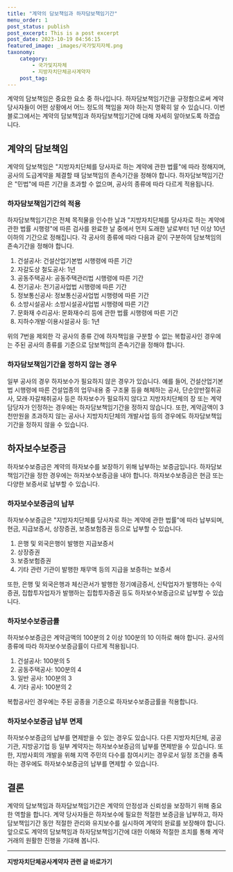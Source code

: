```yaml
---
title: "계약의 담보책임과 하자담보책임기간"
menu_order: 1
post_status: publish
post_excerpt: This is a post excerpt
post_date: 2023-10-19 04:56:15
featured_image: _images/국가및지자체.png
taxonomy:
    category:
        - 국가및지자체
        - 지방자치단체공사계약자
    post_tag:
---
```



계약의 담보책임은 중요한 요소 중 하나입니다. 하자담보책임기간을 규정함으로써 계약 당사자들이 어떤 상황에서 어느 정도의 책임을 져야 하는지 명확히 알 수 있습니다. 이번 블로그에서는 계약의 담보책임과 하자담보책임기간에 대해 자세히 알아보도록 하겠습니다.

## 계약의 담보책임

계약의 담보책임은 "지방자치단체를 당사자로 하는 계약에 관한 법률"에 따라 정해지며, 공사의 도급계약을 체결할 때 담보책임의 존속기간을 정해야 합니다. 하자담보책임기간은 "민법"에 따른 기간을 초과할 수 없으며, 공사의 종류에 따라 다르게 적용됩니다.

### 하자담보책임기간의 적용

하자담보책임기간은 전체 목적물을 인수한 날과 "지방자치단체를 당사자로 하는 계약에 관한 법률 시행령"에 따른 검사를 완료한 날 중에서 먼저 도래한 날로부터 1년 이상 10년 이하의 기간으로 정해집니다. 각 공사의 종류에 따라 다음과 같이 구분하여 담보책임의 존속기간을 정해야 합니다.

1. 건설공사: 건설산업기본법 시행령에 따른 기간
2. 자갈도상 철도공사: 1년
3. 공동주택공사: 공동주택관리법 시행령에 따른 기간
4. 전기공사: 전기공사업법 시행령에 따른 기간
5. 정보통신공사: 정보통신공사업법 시행령에 따른 기간
6. 소방시설공사: 소방시설공사업법 시행령에 따른 기간
7. 문화재 수리공사: 문화재수리 등에 관한 법률 시행령에 따른 기간
8. 지하수개발·이용시설공사 등: 1년

위의 7번을 제외한 각 공사의 종류 간에 하자책임을 구분할 수 없는 복합공사인 경우에는 주된 공사의 종류를 기준으로 담보책임의 존속기간을 정해야 합니다.

### 하자담보책임기간을 정하지 않는 경우

일부 공사의 경우 하자보수가 필요하지 않은 경우가 있습니다. 예를 들어, 건설산업기본법 시행령에 따른 건설업종의 업무내용 중 구조물 등을 해체하는 공사, 단순암반절취공사, 모래·자갈채취공사 등은 하자보수가 필요하지 않다고 지방자치단체의 장 또는 계약담당자가 인정하는 경우에는 하자담보책임기간을 정하지 않습니다. 또한, 계약금액이 3천만원을 초과하지 않는 공사나 지방자치단체의 개발사업 등의 경우에도 하자담보책임기간을 정하지 않을 수 있습니다.

## 하자보수보증금

하자보수보증금은 계약의 하자보수를 보장하기 위해 납부하는 보증금입니다. 하자담보책임기간을 정한 경우에는 하자보수보증금을 내야 합니다. 하자보수보증금은 현금 또는 다양한 보증서로 납부할 수 있습니다.

### 하자보수보증금의 납부

하자보수보증금은 "지방자치단체를 당사자로 하는 계약에 관한 법률"에 따라 납부되며, 현금, 지급보증서, 상장증권, 보증보험증권 등으로 납부할 수 있습니다.

1. 은행 및 외국은행이 발행한 지급보증서
2. 상장증권
3. 보증보험증권
4. 기타 관련 기관이 발행한 채무액 등의 지급을 보증하는 보증서

또한, 은행 및 외국은행과 체신관서가 발행한 정기예금증서, 신탁업자가 발행하는 수익증권, 집합투자업자가 발행하는 집합투자증권 등도 하자보수보증금으로 납부할 수 있습니다.

### 하자보수보증금률

하자보수보증금은 계약금액의 100분의 2 이상 100분의 10 이하로 해야 합니다. 공사의 종류에 따라 하자보수보증금률이 다르게 적용됩니다.

1. 건설공사: 100분의 5
2. 공동주택공사: 100분의 4
3. 일반 공사: 100분의 3
4. 기타 공사: 100분의 2

복합공사인 경우에는 주된 공종을 기준으로 하자보수보증금률을 적용합니다.

### 하자보수보증금 납부 면제

하자보수보증금의 납부를 면제받을 수 있는 경우도 있습니다. 다른 지방자치단체, 공공기관, 지방공기업 등 일부 계약자는 하자보수보증금의 납부를 면제받을 수 있습니다. 또한, 지방사회의 개발을 위해 지역 주민의 다수를 참여시키는 경우로서 일정 조건을 충족하는 경우에도 하자보수보증금의 납부를 면제할 수 있습니다.

## 결론

계약의 담보책임과 하자담보책임기간은 계약의 안정성과 신뢰성을 보장하기 위해 중요한 역할을 합니다. 계약 당사자들은 하자보수에 필요한 적절한 보증금을 납부하고, 하자담보책임기간 동안 적절한 관리와 유지보수를 실시하여 계약의 완료를 보장해야 합니다. 앞으로도 계약의 담보책임과 하자담보책임기간에 대한 이해와 적절한 조치를 통해 계약 거래의 원활한 진행을 기대해 봅니다.

<!-- wp:separator -->
<hr class="wp-block-separator has-alpha-channel-opacity"/>
<!-- /wp:separator -->

<!-- wp:group {"backgroundColor":"base","layout":{"type":"constrained"}} -->
<div class="wp-block-group has-base-background-color has-background"><!-- wp:paragraph {"align":"center","fontSize":"large"} -->
<p class="has-text-align-center has-large-font-size"><strong>지방자치단체공사계약자 관련 글 바로가기</strong></p>
<!-- /wp:paragraph -->


<!-- wp:latest-posts
{"categories":[{"id":7140,"count":19,"description":"","link":"https://uknowlaw.com/category/%ec%a7%80%eb%b0%a9%ec%9e%90%ec%b9%98%eb%8b%a8%ec%b2%b4%ea%b3%b5%ec%82%ac%ea%b3%84%ec%95%bd%ec%9e%90/","name":"지방자치단체공사계약자","slug":"지방자치단체공사계약자","taxonomy":"category","parent":0,"meta":[],"_links":{"self":[{"href":"https://uknowlaw.com/wp-json/wp/v2/categories/7140"}],"collection":[{"href":"https://uknowlaw.com/wp-json/wp/v2/categories"}],"about":[{"href":"https://uknowlaw.com/wp-json/wp/v2/taxonomies/category"}],"wp:post_type":[{"href":"https://uknowlaw.com/wp-json/wp/v2/posts?categories=7140"}],"curies":[{"name":"wp","href":"https://api.w.org/{rel}","templated":true}]}}],"postsToShow":100,"excerptLength":28,"postLayout":"grid","columns":2,"featuredImageAlign":"left","featuredImageSizeSlug":"large","fontSize":"medium"} /--></div>
<!-- /wp:group -->